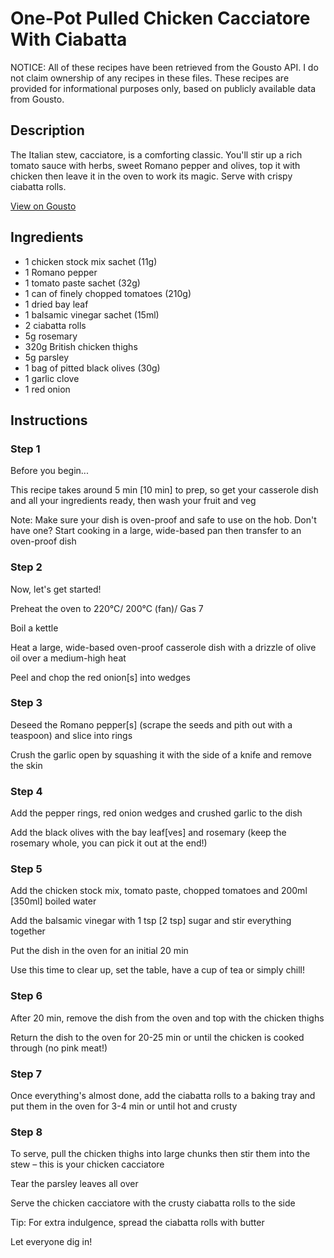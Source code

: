 # One-Pot Pulled Chicken Cacciatore With Ciabatta

NOTICE: All of these recipes have been retrieved from the Gousto API. I do not claim ownership of any recipes in these files. These recipes are provided for informational purposes only, based on publicly available data from Gousto.

## Description

The Italian stew, cacciatore, is a comforting classic. You'll stir up a rich tomato sauce with herbs, sweet Romano pepper and olives, top it with chicken then leave it in the oven to work its magic. Serve with crispy ciabatta rolls. 

[View on Gousto](https://www.gousto.co.uk/recipes/cookbook/one-pot-pulled-chicken-cacciatore-with-ciabatta)

## Ingredients

- 1 chicken stock mix sachet (11g)
- 1 Romano pepper
- 1 tomato paste sachet (32g)
- 1 can of finely chopped tomatoes (210g)
- 1 dried bay leaf
- 1 balsamic vinegar sachet (15ml)
- 2 ciabatta rolls
- 5g rosemary
- 320g British chicken thighs
- 5g parsley
- 1 bag of pitted black olives (30g)
- 1 garlic clove
- 1 red onion

## Instructions


### Step 1

Before you begin...

This recipe takes around 5 min <span class="text-danger">[10 min]</span> to prep, so get your casserole dish and all your ingredients ready, then wash your fruit and veg

Note: Make sure your dish is oven-proof and safe to use on the hob. Don't have one? Start cooking in a large, wide-based pan then transfer to an oven-proof dish


### Step 2

Now, let's get started!

Preheat the oven to 220°C/ 200°C (fan)/ Gas 7

Boil a kettle

Heat a large, wide-based oven-proof casserole dish with a drizzle of olive oil over a medium-high heat

Peel and chop the red onion<span class="text-danger">[s]</span> into wedges


### Step 3

Deseed the Romano pepper<span class="text-danger">[s] </span>(scrape the seeds and pith out with a teaspoon) and slice into rings

Crush the garlic open by squashing it with the side of a knife and remove the skin


### Step 4

Add the pepper rings, red onion wedges and crushed garlic to the dish

Add the black olives with the bay leaf<span class="text-danger">[ves] </span>and<span class="text-danger"> </span>rosemary (keep the rosemary whole, you can pick it out at the end!)


### Step 5

Add the chicken stock mix, tomato paste, chopped tomatoes and 200ml <span class="text-danger">[350ml]</span> boiled water

Add the balsamic vinegar with 1 tsp<span class="text-danger"> [2 tsp]</span> sugar and stir everything together

Put the dish in the oven for an initial 20 min

Use this time to clear up, set the table, have a cup of tea or simply chill!


### Step 6

After 20 min, remove the dish from the oven and top with the chicken thighs

Return the dish to the oven for 20-25 min or until the chicken is cooked through (no pink meat!)


### Step 7

Once everything's almost done, add the ciabatta rolls to a baking tray and put them in the oven for 3-4 min or until hot and crusty

### Step 8

To serve, pull the chicken thighs into large chunks then stir them into the stew – this is your chicken cacciatore

Tear the parsley leaves all over

Serve the chicken cacciatore with the crusty ciabatta rolls to the side

Tip: For extra indulgence, spread the ciabatta rolls with butter

Let everyone dig in!


